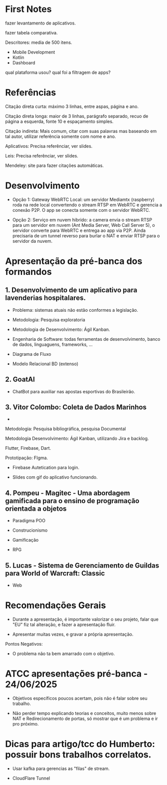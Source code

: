 
# First Notes

fazer levantamento de aplicativos.

fazer tabela comparativa.

Descritores: media de 500 itens.
- Mobile Development
- Kotlin
- Dashboard

qual plataforma usou?
qual foi a filtragem de apps?


# Referências

Citação direta curta: máximo 3 linhas, entre aspas, página e ano.

Citação direta longa: maior de 3 linhas, parágrafo separado, recuo de página a esquerda, fonte 10 e espaçamento simples.

Citação indireta: Mais comum, citar com suas palavras mas baseando em tal autor, utilizar referência somente com nome e ano.

Aplicativos: Precisa referênciar, ver slides.

Leis: Precisa referênciar, ver slides.

Mendeley: site para fazer citações automáticas.


# Desenvolvimento

- Opção 1: Gateway WebRTC Local: um servidor Mediamtx (raspberry) roda na rede local convertendo o stream RTSP em WebRTC e gerencia a conexão P2P. O app se conecta somente com o servidor WebRTC.

- Opção 2: Serviço em nuvem hibrido: a camera envia o stream RTSP para um servidor em nuvem (Ant Media Server, Web Call Server 5), o servidor converte para WebRTC e entrega ao app via P2P. Ainda precisaria de um tunnel reverso para burlar o NAT e enviar RTSP para o servidor da nuvem.

# Apresentação da pré-banca dos formandos

## 1. Desenvolvimento de um aplicativo para lavenderias hospitalares.

- Problema: sistemas atuais não estão conformes a legislação.

- Metodologia: Pesquisa exploratoria

- Metodologia de Desenvolvimento: Ágil Kanban.

- Engenharia de Software: todas ferramentas de desenvolvimento, banco de dados, linguaguens, frameworks, ...

- Diagrama de Fluxo

- Modelo Relacional BD (extenso)


## 2. GoatAI

- ChatBot para auxiliar nas apostas esportivas do Brasileirão.

## 3. Vitor Colombo: Coleta de Dados Marinhos

- 

Metodologia: Pesquisa bibliográfica, pesquisa Documental

Metodologia Desenvolvimento: Ágil Kanban, utilizando Jira e backlog.

Flutter, Firebase, Dart.

Prototipação: FIgma.

- Firebase Autetication para login.

- Slides com gif do aplicativo funcionando.

## 4. Pompeu - Magitec - Uma abordagem gamificada para o ensino de programação orientada a objetos

- Paradigma POO

- Construcionismo

- Gamificação

- RPG

## 5. Lucas - Sistema de Gerenciamento de Guildas para World of Warcraft: Classic

- Web


# Recomendações Gerais

- Durante a apresentação, é importante valorizar o seu projeto, falar que "EU" fiz tal alteração, e fazer a apresentação fluir.

- Apresentar muitas vezes, e gravar a própria apresentação.

Pontos Negativos:
- O problema não ta bem amarrado com o objetivo.

# ATCC apresentações pré-banca - 24/06/2025

- Objetivos específicos poucos acertam, pois não é falar sobre seu trabalho.

- Não perder tempo explicando teorias e conceitos, muito menos sobre NAT e Redirecionamento de portas, só mostrar que é um problema e ir pro próximo. 
 
# Dicas para artigo/tcc do Humberto: possuir bons trabalhos correlatos.

- Usar kafka para gerencias as "filas" de stream.

- CloudFlare Tunnel

